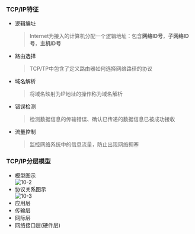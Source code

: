 ### TCP/IP特征
  + 逻辑编址
    > Internet为接入的计算机分配一个逻辑地址：包含**网络ID号**，**子网络ID号**，**主机ID号**
  + 路由选择
    > TCP/TP中包含了定义路由器如何选择网络路径的协议
  + 域名解析
    > 将域名映射为IP地址的操作称为域名解析
  + 错误检测
    > 检测数据信息的传输错误、确认已传递的数据信息已被成功接收
  + 流量控制
    > 监控网络系统中的信息流量，防止出现网络拥塞
 
### TCP/IP分层模型
  + 模型图示<br>
  ![10-2](https://github.com/flysafely/Software-Design-Engineer-Note/blob/master/%E7%AC%AC%E5%8D%81%E7%AB%A0-%E7%BD%91%E7%BB%9C%E4%B8%8E%E4%BF%A1%E6%81%AF%E5%AE%89%E5%85%A8/%E6%9C%AC%E7%AB%A0%E5%9B%BE%E7%A4%BA/10-2.png)
  + 协议关系图示<br>
  ![10-3](https://github.com/flysafely/Software-Design-Engineer-Note/blob/master/%E7%AC%AC%E5%8D%81%E7%AB%A0-%E7%BD%91%E7%BB%9C%E4%B8%8E%E4%BF%A1%E6%81%AF%E5%AE%89%E5%85%A8/%E6%9C%AC%E7%AB%A0%E5%9B%BE%E7%A4%BA/10-3.png)
  + 应用层
  + 传输层
  + 网际层
  + 网络接口层(硬件层)
